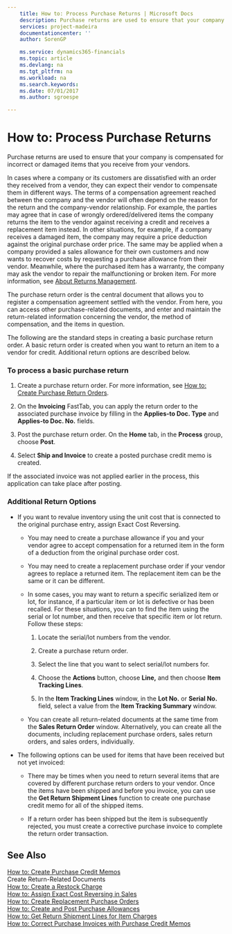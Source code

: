 ```yaml
---
    title: How to: Process Purchase Returns | Microsoft Docs
    description: Purchase returns are used to ensure that your company is compensated for incorrect or damaged items that you receive from your vendors.
    services: project-madeira
    documentationcenter: ''
    author: SorenGP

    ms.service: dynamics365-financials
    ms.topic: article
    ms.devlang: na
    ms.tgt_pltfrm: na
    ms.workload: na
    ms.search.keywords:
    ms.date: 07/01/2017
    ms.author: sgroespe

---
```

# How to: Process Purchase Returns
Purchase returns are used to ensure that your company is compensated for incorrect or damaged items that you receive from your vendors.  
  
 In cases where a company or its customers are dissatisfied with an order they received from a vendor, they can expect their vendor to compensate them in different ways. The terms of a compensation agreement reached between the company and the vendor will often depend on the reason for the return and the company-vendor relationship. For example, the parties may agree that in case of wrongly ordered/delivered items the company returns the item to the vendor against receiving a credit and receives a replacement item instead. In other situations, for example, if a company receives a damaged item, the company may require a price deduction against the original purchase order price. The same may be applied when a company provided a sales allowance for their own customers and now wants to recover costs by requesting a purchase allowance from their vendor. Meanwhile, where the purchased item has a warranty, the company may ask the vendor to repair the malfunctioning or broken item. For more information, see [About Returns Management](../about-returns-management.md).  
  
 The purchase return order is the central document that allows you to register a compensation agreement settled with the vendor. From here, you can access other purchase-related documents, and enter and maintain the return-related information concerning the vendor, the method of compensation, and the items in question.  
  
 The following are the standard steps in creating a basic purchase return order. A basic return order is created when you want to return an item to a vendor for credit. Additional return options are described below.  
  
### To process a basic purchase return  
  
1.  Create a purchase return order. For more information, see [How to: Create Purchase Return Orders](../how-to-create-purchase-return-orders.md).  
  
2.  On the **Invoicing** FastTab, you can apply the return order to the associated purchase invoice by filling in the **Applies-to Doc. Type** and **Applies-to Doc. No.** fields.  
  
3.  Post the purchase return order. On the **Home** tab, in the **Process** group, choose **Post**.  
  
4.  Select **Ship and Invoice** to create a posted purchase credit memo is created.  
  
 If the associated invoice was not applied earlier in the process, this application can take place after posting.  
  
### Additional Return Options  
  
-   If you want to revalue inventory using the unit cost that is connected to the original purchase entry, assign Exact Cost Reversing.  
  
    -   You may need to create a purchase allowance if you and your vendor agree to accept compensation for a returned item in the form of a deduction from the original purchase order cost.  
  
    -   You may need to create a replacement purchase order if your vendor agrees to replace a returned item. The replacement item can be the same or it can be different.  
  
    -   In some cases, you may want to return a specific serialized item or lot, for instance, if a particular item or lot is defective or has been recalled. For these situations, you can to find the item using the serial or lot number, and then receive that specific item or lot return. Follow these steps:  
  
        1.  Locate the serial/lot numbers from the vendor.  
  
        2.  Create a purchase return order.  
  
        3.  Select the line that you want to select serial/lot numbers for.  
  
        4.  Choose the **Actions** button, choose **Line,** and then choose **Item Tracking Lines**.  
  
        5.  In the **Item Tracking Lines** window, in the **Lot No.** or **Serial No.** field, select a value from the **Item Tracking Summary** window.  
  
    -   You can create all return-related documents at the same time from the **Sales Return Order** window. Alternatively, you can create all the documents, including replacement purchase orders, sales return orders, and sales orders, individually.  
  
-   The following options can be used for items that have been received but not yet invoiced:  
  
    -   There may be times when you need to return several items that are covered by different purchase return orders to your vendor. Once the items have been shipped and before you invoice, you can use the **Get Return Shipment Lines** function to create one purchase credit memo for all of the shipped items.  
  
    -   If a return order has been shipped but the item is subsequently rejected, you must create a corrective purchase invoice to complete the return order transaction.  
  
## See Also  
 [How to: Create Purchase Credit Memos](../how-to-create-purchase-credit-memos.md)   
 Create Return-Related Documents   
 [How to: Create a Restock Charge](../how-to-create-a-restock-charge.md)   
 [How to: Assign Exact Cost Reversing in Sales](../how-to-assign-exact-cost-reversing-in-sales.md)   
 [How to: Create Replacement Purchase Orders](../how-to-create-replacement-purchase-orders.md)   
 [How to: Create and Post Purchase Allowances](../how-to-create-and-post-purchase-allowances.md)   
 [How to: Get Return Shipment Lines for Item Charges](../how-to-get-return-shipment-lines-for-item-charges.md)   
 [How to: Correct Purchase Invoices with Purchase Credit Memos](../how-to-correct-purchase-invoices-with-purchase-credit-memos.md)